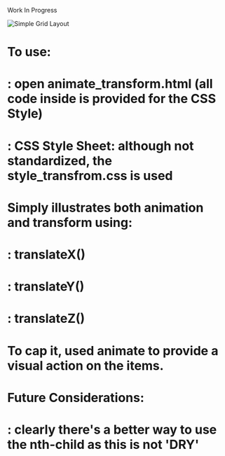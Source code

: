 Work In Progress

![Simple Grid Layout](https://github.com/rldevries/upload_images/grid.png?raw=true)

# To use:
# : open animate_transform.html (all code inside is provided for the CSS Style)
# : CSS Style Sheet: although not standardized, the style_transfrom.css is used


# Simply illustrates both animation and transform using:
# : translateX()
# : translateY()
# : translateZ()

# To cap it, used animate to provide a visual action on the items.

# Future Considerations:
# : clearly there's a better way to use the nth-child as this is not 'DRY'